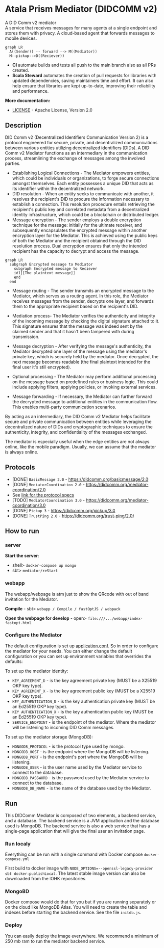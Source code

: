 # Atala Prism Mediator (DIDCOMM v2)

A DID Comm v2 mediator  
A service that receives messages for many agents at a single endpoint and stores them with privacy.
A cloud-based agent that forwards messages to mobile devices.

```mermaid
graph LR
  A((Sender)) -- forward --> M((Mediator))
  M--pickup-->D((Reciever))
```

 - **CI** automate builds and tests all push to the main branch also as all PRs created.
 - **Scala Steward** automates the creation of pull requests for libraries with updated dependencies, saving maintainers time and effort. It can also help ensure that libraries are kept up-to-date, improving their reliability and performance.


**More documentation:**
- [LICENSE](LICENSE) - Apache License, Version 2.0

## Description

DID Comm v2 (Decentralized Identifiers Communication Version 2) is a protocol engineered for secure, private, and decentralized communications between various entities utilizing decentralized identifiers (DIDs). A DID Comm v2 Mediator functions as an intermediary in the communication process, streamlining the exchange of messages among the involved parties.


- Establishing Logical Connections - The Mediator empowers entities, which could be individuals or organizations, to forge secure connections amongst themselves. Each entity possesses a unique DID that acts as its identifier within the decentralized network.
- DID resolution - When an entity seeks to communicate with another, it resolves the recipient's DID to procure the information necessary to establish a connection. This resolution procedure entails retrieving the recipient's public key and correlated metadata from a decentralized identity infrastructure, which could be a blockchain or distributed ledger.
- Message encryption - The sender employs a double encryption technique for the message: initially for the ultimate receiver, and subsequently encapsulates the encrypted message within another encryption layer for the Mediator. This is achieved using the public keys of both the Mediator and the recipient obtained through the DID resolution process. Dual encryption ensures that only the intended recipient has the capacity to decrypt and access the message.

```mermaid
graph LR
  subgraph Encrypted message to Mediator
    subgraph Encrypted message to Reciever
    id1[[The plaintext message]]
    end
  end
```

- Message routing - The sender transmits an encrypted message to the Mediator, which serves as a routing agent. In this role, the Mediator receives messages from the sender, decrypts one layer, and forwards them to the appropriate recipient based on the recipient's DID.
- Mediation process- The Mediator verifies the authenticity and integrity of the incoming message by checking the digital signature attached to it. This signature ensures that the message was indeed sent by the claimed sender and that it hasn't been tampered with during transmission.

- Message decryption - After verifying the message's authenticity, the Mediator decrypted one layer of the message using the mediator's private key, which is securely held by the mediator. Once decrypted, the next message becomes readable (the final plaintext intended for the final user it's still encrypted).
- Optional processing - The Mediator may perform additional processing on the message based on predefined rules or business logic. This could include applying filters, applying policies, or invoking external services.
- Message forwarding - If necessary, the Mediator can further forward the decrypted message to additional entities in the communication flow. This enables multi-party communication scenarios.

By acting as an intermediary, the DID Comm v2 Mediator helps facilitate secure and private communication between entities while leveraging the decentralized nature of DIDs and cryptographic techniques to ensure the authenticity, integrity, and confidentiality of the messages exchanged.

The mediator is especially useful when the edge entities are not always online, like the mobile paradigm. Usually, we can assume that the mediator is always online.

## Protocols
- [DONE] `BasicMessage 2.0` - https://didcomm.org/basicmessage/2.0
- [DONE] `MediatorCoordination 2.0` - https://didcomm.org/mediator-coordination/2.0
 - See [link for the protocol specs](/Coordinate-Mediation-Protocol.md)
- [TODO] `MediatorCoordination 3.0` - https://didcomm.org/mediator-coordination/3.0
- [DONE] `Pickup 3` - https://didcomm.org/pickup/3.0
- [DONE] `TrustPing 2.0` - https://didcomm.org/trust-ping/2.0/

## How to run

### server

**Start the server**:
 - shell> `docker-compose up mongo`
 - sbt> `mediator/reStart`
### webapp

The webapp/webpage is atm just to show the QRcode with out of band invitation for the Mediator.

**Compile** - sbt> `webapp / Compile / fastOptJS / webpack`

**Open the webpage for develop** - open> `file:///.../webapp/index-fastopt.html`

### Configure the Mediator

The default configuration is set up [application.conf](/mediator/src/main/resources/application.conf).
So in order to configure the mediator for your needs.
You can either change the default configuration or you can set up environment variables that overrides the defaults:

To set up the mediator identity:
- `KEY_AGREEMENT_D` - is the key agreement private key (MUST be a X25519 OKP key type).
- `KEY_AGREEMENT_X` - is the key agreement public key (MUST be a X25519 OKP key type).
- `KEY_AUTHENTICATION_D` - is the key authentication private key (MUST be an Ed25519 OKP key type).
- `KEY_AUTHENTICATION_X` - is the key authentication public key (MUST be an Ed25519 OKP key type).
- `SERVICE_ENDPOINT` - is the endpoint of the mediator. Where the mediator will be listening to incoming DID Comm messages.

To set up the mediator storage (MongoDB):
- `MONGODB_PROTOCOL` - is the protocol type used by mongo.
- `MONGODB_HOST` - is the endpoint where the MongoDB will be listening.
- `MONGODB_PORT` - is the endpoint's port where the MongoDB will be listening.
- `MONGODB_USER` - is the user name used by the Mediator service to connect to the database.
- `MONGODB_PASSWORD` - is the password used by the Mediator service to connect to the database.
- `MONGODB_DB_NAME` - is the name of the database used by the Mediator.

## Run

This DIDComm Mediator is composed of two elements, a backend service, and a database.
The backend service is a JVM application and the database used is MongoDB.
The backend service is also a web service that has a single-page application that will give the final user an invitation page.

### Run localy

Everything can be run with a single command with Docker compose `docker-compose.yml`

First build to docker image with `NODE_OPTIONS=--openssl-legacy-provider sbt docker:publishLocal`.
The latest stable image version can also be downloaded from the IOHK repositories.

### MongoBD

Docker compose would do that for you but if you are running separately or on the cloud like MongoDB Atlas.
You will need to create the table and indexes before starting the backend service. See the file `initdb.js`.

### Deploy

You can easily deploy the image everywhere. We recommend a minimum of 250 mb ram to run the mediator backend service.
